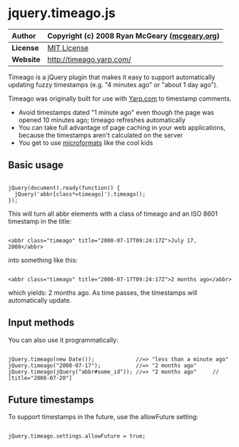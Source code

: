 # jquery.timeago.js #

| **Author** | Copyright (c) 2008 Ryan McGeary ([mcgeary.org](http://mcgeary.org)) |
|:-----------|:--------------------------------------------------------------------|
| **License** | [MIT License](http://www.opensource.org/licenses/mit-license.php) |
| **Website** | http://timeago.yarp.com/ |

Timeago is a jQuery plugin that makes it easy to support automatically updating fuzzy timestamps (e.g. "4 minutes ago" or "about 1 day ago").

Timeago was originally built for use with [Yarp.com](http://yarp.com/) to timestamp comments.

  * Avoid timestamps dated "1 minute ago" even though the page was opened 10 minutes ago; timeago refreshes automatically
  * You can take full advantage of page caching in your web applications, because the timestamps aren't calculated on the server
  * You get to use [microformats](http://microformats.org/) like the cool kids

## Basic usage ##


```

jQuery(document).ready(function() {
  jQuery('abbr[class*=timeago]').timeago();
});

```

This will turn all abbr elements with a class of timeago and an ISO 8601 timestamp in the title:

```

<abbr class="timeago" title="2008-07-17T09:24:17Z">July 17, 2008</abbr>

```

into something like this:

```

<abbr class="timeago" title="2008-07-17T09:24:17Z">2 months ago</abbr>

```

which yields: 2 months ago. As time passes, the timestamps will automatically update.

## Input methods ##

You can also use it programmatically:

```

jQuery.timeago(new Date());             //=> "less than a minute ago"
jQuery.timeago("2008-07-17");           //=> "2 months ago"
jQuery.timeago(jQuery("abbr#some_id")); //=> "2 months ago"     // [title="2008-07-20"]

```

## Future timestamps ##

To support timestamps in the future, use the allowFuture setting:

```

jQuery.timeago.settings.allowFuture = true;

```